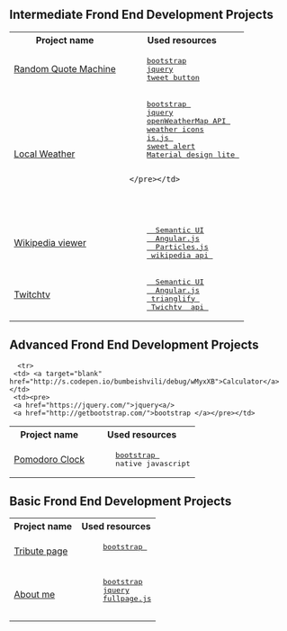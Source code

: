 


<h2> Intermediate Frond End Development Projects </h2>

<table>
   <tr>
      <th>Project name</th>
      <th>Used resources</th>
   </tr>
   <tr>
     <td> <a target="blank" href="http://s.codepen.io/bumbeishvili/debug/obEyoB">Random Quote Machine</a></td>
     <td><pre>
     <a href="http://getbootstrap.com/">bootstrap</a>
     <a href="https://jquery.com/">jquery<a/>
     <a href="https://dev.twitter.com/web/tweet-button">tweet button</a></pre></td>
   </tr>
   <tr>
     <td> <a target="blank" href="http://s.codepen.io/bumbeishvili/debug/bEjwLb">Local Weather</a></td>
     <td><pre>
     <a href="http://getbootstrap.com/">bootstrap </a>
     <a href="https://jquery.com/">jquery<a/>
     <a href="http://openweathermap.org/api">openWeatherMap API </a>
     <a href="https://erikflowers.github.io/weather-icons/">weather icons</a>
     <a href="https://arasatasaygin.github.io/is.js/">is.js </a>
     <a href="http://t4t5.github.io/sweetalert/">sweet alert</a>
     <a href = "http://getmdl.io/index.html">Material design lite </a>
     
     </pre></td>
   </tr>
    <tr>
     <td> <a target="blank" href="http://s.codepen.io/bumbeishvili/debug/obVoYo">Wikipedia viewer</a></td>
     <td> <pre>
     <a href="http://semantic-ui.com/">  Semantic UI</a>
     <a href="https://angularjs.org/">  Angular.js</a>
     <a href="http://vincentgarreau.com/particles.js/">  Particles.js</a>
     <a href="https://www.mediawiki.org/wiki/API:Main_page" > wikipedia api </a></pre></td>
     
   </tr>
      </tr>
    <tr>
     <td> <a target="blank" href="http://s.codepen.io/bumbeishvili/debug/VeJbqY">Twitchtv   </a></td>
     <td> <pre>
     <a href="http://semantic-ui.com/">  Semantic UI</a>
     <a href="https://angularjs.org/">  Angular.js</a>
     <a href="http://qrohlf.com/trianglify/"> trianglify </a>
     <a href="https://github.com/justintv/Twitch-API/blob/master/v3_resources/streams.md#get-streamschannel" > Twichtv  api </a></pre></td>
     
   </tr>
</table>


<h2> Advanced Frond End Development Projects </h2>

<table>
   <tr>
      <th>Project name</th>
      <th>Used resources</th>
   </tr>
   
   
      <tr>
     <td> <a target="blank" href="http://s.codepen.io/bumbeishvili/debug/wMyxXB">Calculator</a></td>
     <td><pre>
     <a href="https://jquery.com/">jquery<a/>
     <a href="http://getbootstrap.com/">bootstrap </a></pre></td>
   </tr>
      <tr>
     <td> <a target="blank" href="http://s.codepen.io/bumbeishvili/debug/wMmYWr">Pomodoro Clock</a></td>
     <td><pre>
     <a href="http://getbootstrap.com/">bootstrap </a>
     native javascript</pre></td>
     </tr>
   
  
</table>





<h2> Basic Frond End Development Projects </h2>

<table>
   <tr>
      <th>Project name</th>
      <th>Used resources</th>
   </tr>
    <tr>
     <td> <a target="blank" href="http://s.codepen.io/bumbeishvili/debug/NxoQEa">Tribute page </a></td>
     <td><pre>
     <a href="http://getbootstrap.com/">bootstrap </a>
     </pre></td>
   </tr>
   <tr>
     <td> <a target="blank" href="http://s.codepen.io/bumbeishvili/debug/BjJvgY#AboutMe">About me</a></td>
     <td><pre>
     <a href="http://getbootstrap.com/">bootstrap</a>
     <a href="https://jquery.com/">jquery<a/>
     <a href="http://alvarotrigo.com/fullPage/">fullpage.js</a>
     </pre></td>
   </tr>
</table>



